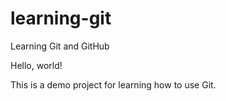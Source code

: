 # learning-git
 Learning Git and GitHub

Hello, world!

This is a demo project for learning how to use Git.
